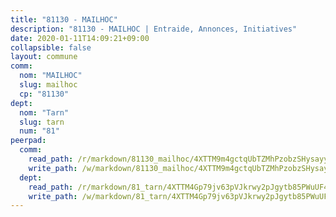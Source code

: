 ```yaml
---
title: "81130 - MAILHOC"
description: "81130 - MAILHOC | Entraide, Annonces, Initiatives"
date: 2020-01-11T14:09:21+09:00
collapsible: false
layout: commune
comm:
  nom: "MAILHOC"
  slug: mailhoc
  cp: "81130"
dept:
  nom: "Tarn"
  slug: tarn
  num: "81"
peerpad:
  comm:
    read_path: /r/markdown/81130_mailhoc/4XTTM9m4gctqUbTZMhPzobzSHysayyKr5EE3MU9DYYRy6bvjE
    write_path: /w/markdown/81130_mailhoc/4XTTM9m4gctqUbTZMhPzobzSHysayyKr5EE3MU9DYYRy6bvjE-K3TgU3P5nRXjRNtjUZ4QWmScQ4DeGNnNcT6UKZdLwUy1GErTqx1tvkgSvtMQvw3R9hsNj4NvCDFFGxHtpMV3yvzAEaJQnC1LerCWJZcrmtLmqo2FkFJV31x7joDuVx5fTaeW5Kfr
  dept:
    read_path: /r/markdown/81_tarn/4XTTM4Gp79jv63pVJkrwy2pJgytb85PWuUF46qZV3RNcf9bTY
    write_path: /w/markdown/81_tarn/4XTTM4Gp79jv63pVJkrwy2pJgytb85PWuUF46qZV3RNcf9bTY-K3TgUQULAfYZTaNEYQn663imu6tLJ5XUSYV3bG6y2QwZHe2hiw5KiHgnyL8wpzhjjRKSLQVjHCuMHvPTtVgD4tm7BFQTVwqLNiZgb8d93Riu34VNq5t6eFocUS5Ezct8i9MJtUHQ
---
```



